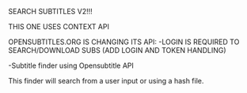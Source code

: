 SEARCH SUBTITLES V2!!!

THIS ONE USES CONTEXT API

OPENSUBTITLES.ORG IS CHANGING ITS API:
-LOGIN IS REQUIRED TO SEARCH/DOWNLOAD SUBS (ADD LOGIN AND TOKEN HANDLING)

-Subtitle finder using Opensubtitle API

This finder will search from a user input or using a hash file.
